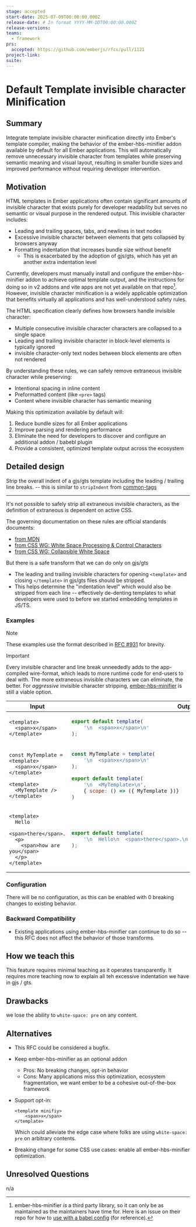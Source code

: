 ```yaml
---
stage: accepted
start-date: 2025-07-09T00:00:00.000Z
release-date: # In format YYYY-MM-DDT00:00:00.000Z
release-versions:
teams:
  - framework
prs:
  accepted: https://github.com/emberjs/rfcs/pull/1121
project-link:
suite: 
---
```


# Default Template invisible character Minification

## Summary

Integrate template invisible character minification directly into Ember's template compiler, making the behavior of the ember-hbs-minifier addon available by default for all Ember applications. This will automatically remove unnecessary invisible character from templates while preserving semantic meaning and visual layout, resulting in smaller bundle sizes and improved performance without requiring developer intervention.

## Motivation

HTML templates in Ember applications often contain significant amounts of invisible character that exists purely for developer readability but serves no semantic or visual purpose in the rendered output. This invisible character includes:

- Leading and trailing spaces, tabs, and newlines in text nodes
- Excessive invisible character between elements that gets collapsed by browsers anyway
- Formatting indentation that increases bundle size without benefit
  - This is exacerbated by the adoption of gjs/gts, which has yet an another extra indentation level

Currently, developers must manually install and configure the ember-hbs-minifier addon to achieve optimal template output, and the instructions for doing so in v2 addons and vite apps are not yet available on that repo[^hbs-minifier-maintain]. However, invisible character minification is a widely applicable optimization that benefits virtually all applications and has well-understood safety rules.

[^hbs-minifier-maintain]: ember-hbs-minifier _is_ a third party library, so it can only be as maintained as the maintainers have time for. Here is an issue on their repo for how to [use with a babel config](https://github.com/mainmatter/ember-hbs-minifier/issues/744) (for reference).

The HTML specification clearly defines how browsers handle invisible character:
- Multiple consecutive invisible character characters are collapsed to a single space
- Leading and trailing invisible character in block-level elements is typically ignored
- invisible character-only text nodes between block elements are often not rendered

By understanding these rules, we can safely remove extraneous invisible character while preserving:
- Intentional spacing in inline content
- Preformatted content (like `<pre>` tags)
- Content where invisible character has semantic meaning

Making this optimization available by default will:
1. Reduce bundle sizes for all Ember applications
2. Improve parsing and rendering performance
3. Eliminate the need for developers to discover and configure an additional addon / babebl plugin
4. Provide a consistent, optimized template output across the ecosystem

## Detailed design

Strip the overall indent of a gjs/gts template including the leading / trailing line breaks. -- this is similar to `stripIndent` from [common-tags](https://www.npmjs.com/package/common-tags)

----

It's not possible to safely strip all extraneous invisible characters, as the definition of extraneous is dependent on active CSS.

The governing documentation on these rules are official standards documents:
- [from MDN](https://developer.mozilla.org/en-US/docs/Web/API/Document_Object_Model/Whitespace)
- [from CSS WG: White Space Processing & Control Characters](https://drafts.csswg.org/css-text-3/#white-space-processing)
- [from CSS WG: Collapsible White Space](https://drafts.csswg.org/css-text-3/#collapsible-white-space)


But there is a safe transform that we can do only on gjs/gts
-  The leading and trailing invisible characters for opening `<template>` and closing `</template>` in gjs/gts files should be stripped.
  - This helps determine the "indentation level" which would also be stripped from each line -- effectively de-denting templates to what developers were used to before we started embedding templates in JS/TS.  

### Examples

> [!NOTE]
> These examples use the format described in [RFC #931](https://github.com/emberjs/rfcs/pull/931) for brevity.

> [!IMPORTANT]
> Every invisible character and line break unneededly adds to the app-compiled wire-format, which leads to more runtime code for end-users to deal with. The more extraneous invisible characters we can eliminate, the better.
> For _aggressive_ invisible character stripping, [ember-hbs-minifier](https://github.com/mainmatter/ember-hbs-minifier/) is still a viable option.

<table>
    <thead>
<th>Input</th>
<th>Output (today)</th>
<th>Output (desired)</th>
</thead>
<tbody>
<tr><td>


```gjs
<template>
  <span>x</span>
</template>
```

</td><td>

```js
export default template(
    '\n  <span>x</span>\n'
);
```

</td><td>

```js
export default template(
    '<span>x</span>'
)
```

</td></tr>
<tr><td>

```gjs
const MyTemplate = <template>
  <span>x</span>
</template>

<template>
  <MyTemplate />
</template>
```

</td><td>

```js
const MyTemplate = template(
    '\n  <span>x</span>\n'
);

export default template(
    '\n  <MyTemplate>\n',
    { scope: () => ({ MyTemplate })}
)
```

</td><td>

```js
const MyTemplate = template(
    '<span>x</span>'
);

export default template(
    '<MyTemplate>',
    { scope: () => ({ MyTemplate })}
)
```

</td></tr>            
<tr><td>


```gjs
<template>
  Hello
  <span>there</span>.
  <p>
    <span>how are you</span>
  </p>
</template>
```

</td><td>

```js
export default template(
    '\n  Hello\n  <span>there</span>.\n  <p>\n    <span>how are you</span>\n  </p>\n'
);
```

</td><td>

```js
export default template(
    'Hello <span>there</span>.\n<p>\n  <span>how are you</span>\n</p>'
)
```

</td></tr>
</tbody>
</table>

### Configuration

There will be no configuration, as this can be enabled with 0 breaking changes to existing behavior.

### Backward Compatibility

- Existing applications using ember-hbs-minifier can continue to do so -- this RFC does not affect the behavior of those transforms.

## How we teach this

This feature requires minimal teaching as it operates transparently. It requires more teaching now to explain all teh excessive indentation we have in gjs / gts.

## Drawbacks

we lose the ability to `white-space: pre` on any content.

## Alternatives

- This RFC could be considered a bugfix.

- Keep ember-hbs-minifier as an optional addon
   - Pros: No breaking changes, opt-in behavior
   - Cons: Many applications miss this optimization, ecosystem fragmentation, we want ember to be a cohesive out-of-the-box framework

- Support opt-in: 
    ```gjs
    <template minifiy>
        <span>x</span>
    </template>
    ```
    Which could alleviate the edge case where folks are using `white-space: pre` on arbitrary contents.

- Breaking change for some CSS use cases: enable all ember-hbs-minifier optimization.

## Unresolved Questions

n/a
